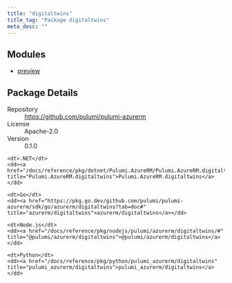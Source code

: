 ```yaml
---
title: "digitaltwins"
title_tag: "Package digitaltwins"
meta_desc: ""
---
```


<!-- WARNING: this file was generated by Pulumi Docs Generator. -->
<!-- Do not edit by hand unless you're certain you know what you are doing! -->



<h2 id="modules">Modules</h2>
<ul class="api">
    <li><a href="preview/" title="preview"><span class="symbol module"></span>preview</a></li>
</ul>

<h2 id="package-details">Package Details</h2>
<dl class="package-details">
	<dt>Repository</dt>
	<dd><a href="https://github.com/pulumi/pulumi-azurerm">https://github.com/pulumi/pulumi-azurerm</a></dd>
	<dt>License</dt>
	<dd>Apache-2.0</dd>
	<dt>Version</dt>
	<dd>0.1.0</dd>
</dl>



<dl class="tabular">

    <dt>.NET</dt>
    <dd><a href="/docs/reference/pkg/dotnet/Pulumi.AzureRM/Pulumi.AzureRM.digitaltwins.html" title="Pulumi.AzureRM.digitaltwins">Pulumi.AzureRM.digitaltwins</a></dd>

    <dt>Go</dt>
    <dd><a href="https://pkg.go.dev/github.com/pulumi/pulumi-azurerm/sdk/go/azurerm/digitaltwins?tab=doc#" title="azurerm/digitaltwins">azurerm/digitaltwins</a></dd>

    <dt>Node.js</dt>
    <dd><a href="/docs/reference/pkg/nodejs/pulumi/azurerm/digitaltwins/#" title="@pulumi/azurerm/digitaltwins">@pulumi/azurerm/digitaltwins</a></dd>

    <dt>Python</dt>
    <dd><a href="/docs/reference/pkg/python/pulumi_azurerm/digitaltwins" title="pulumi_azurerm/digitaltwins">pulumi_azurerm/digitaltwins</a></dd>

</dl>

